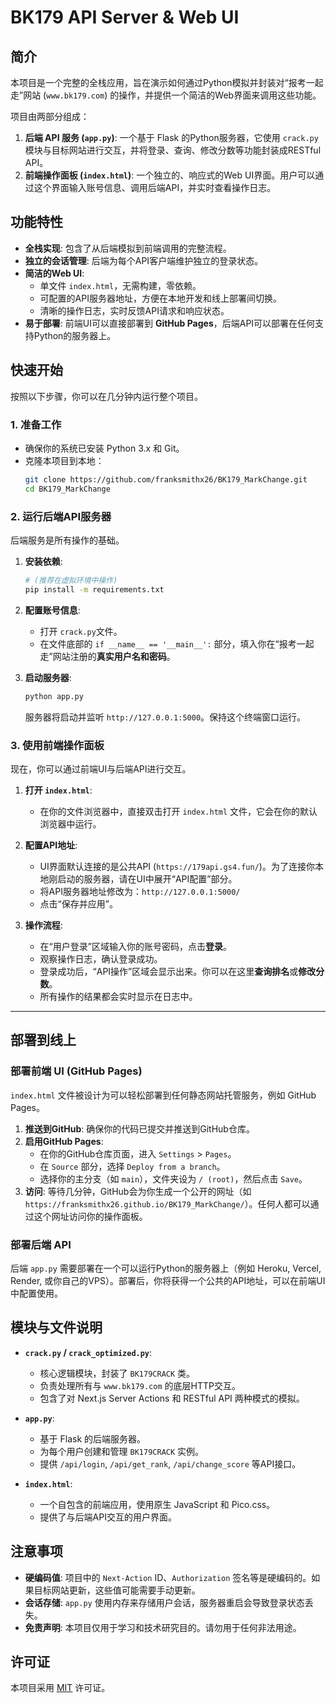 # BK179 API Server & Web UI

## 简介

本项目是一个完整的全栈应用，旨在演示如何通过Python模拟并封装对“报考一起走”网站 (`www.bk179.com`) 的操作，并提供一个简洁的Web界面来调用这些功能。

项目由两部分组成：

1.  **后端 API 服务 (`app.py`)**: 一个基于 Flask 的Python服务器，它使用 `crack.py` 模块与目标网站进行交互，并将登录、查询、修改分数等功能封装成RESTful API。
2.  **前端操作面板 (`index.html`)**: 一个独立的、响应式的Web UI界面。用户可以通过这个界面输入账号信息、调用后端API，并实时查看操作日志。


## 功能特性

-   **全栈实现**: 包含了从后端模拟到前端调用的完整流程。
-   **独立的会话管理**: 后端为每个API客户端维护独立的登录状态。
-   **简洁的Web UI**:
    -   单文件 `index.html`，无需构建，零依赖。
    -   可配置的API服务器地址，方便在本地开发和线上部署间切换。
    -   清晰的操作日志，实时反馈API请求和响应状态。
-   **易于部署**: 前端UI可以直接部署到 **GitHub Pages**，后端API可以部署在任何支持Python的服务器上。

## 快速开始

按照以下步骤，你可以在几分钟内运行整个项目。

### 1. 准备工作

-   确保你的系统已安装 Python 3.x 和 Git。
-   克隆本项目到本地：
    ```bash
    git clone https://github.com/franksmithx26/BK179_MarkChange.git
    cd BK179_MarkChange
    ```

### 2. 运行后端API服务器

后端服务是所有操作的基础。

1.  **安装依赖**:
    ```bash
    # (推荐在虚拟环境中操作)
    pip install -m requirements.txt
    ```

2.  **配置账号信息**:
    -   打开 `crack.py`文件。
    -   在文件底部的 `if __name__ == '__main__':` 部分，填入你在“报考一起走”网站注册的**真实用户名和密码**。

3.  **启动服务器**:
    ```bash
    python app.py
    ```
    服务器将启动并监听 `http://127.0.0.1:5000`。保持这个终端窗口运行。

### 3. 使用前端操作面板

现在，你可以通过前端UI与后端API进行交互。

1.  **打开 `index.html`**:
    -   在你的文件浏览器中，直接双击打开 `index.html` 文件，它会在你的默认浏览器中运行。

2.  **配置API地址**:
    -   UI界面默认连接的是公共API (`https://179api.gs4.fun/`)。为了连接你本地刚启动的服务器，请在UI中展开“API配置”部分。
    -   将API服务器地址修改为：`http://127.0.0.1:5000/`
    -   点击“保存并应用”。

3.  **操作流程**:
    -   在“用户登录”区域输入你的账号密码，点击**登录**。
    -   观察操作日志，确认登录成功。
    -   登录成功后，“API操作”区域会显示出来。你可以在这里**查询排名**或**修改分数**。
    -   所有操作的结果都会实时显示在日志中。

---

## 部署到线上

### 部署前端 UI (GitHub Pages)

`index.html` 文件被设计为可以轻松部署到任何静态网站托管服务，例如 GitHub Pages。

1.  **推送到GitHub**: 确保你的代码已提交并推送到GitHub仓库。
2.  **启用GitHub Pages**:
    -   在你的GitHub仓库页面，进入 `Settings` > `Pages`。
    -   在 `Source` 部分，选择 `Deploy from a branch`。
    -   选择你的主分支（如 `main`），文件夹设为 `/ (root)`，然后点击 `Save`。
3.  **访问**: 等待几分钟，GitHub会为你生成一个公开的网址（如 `https://franksmithx26.github.io/BK179_MarkChange/`）。任何人都可以通过这个网址访问你的操作面板。

### 部署后端 API

后端 `app.py` 需要部署在一个可以运行Python的服务器上（例如 Heroku, Vercel, Render, 或你自己的VPS）。部署后，你将获得一个公共的API地址，可以在前端UI中配置使用。

## 模块与文件说明

-   **`crack.py` / `crack_optimized.py`**:
    -   核心逻辑模块，封装了 `BK179CRACK` 类。
    -   负责处理所有与 `www.bk179.com` 的底层HTTP交互。
    -   包含了对 Next.js Server Actions 和 RESTful API 两种模式的模拟。

-   **`app.py`**:
    -   基于 Flask 的后端服务器。
    -   为每个用户创建和管理 `BK179CRACK` 实例。
    -   提供 `/api/login`, `/api/get_rank`, `/api/change_score` 等API接口。

-   **`index.html`**:
    -   一个自包含的前端应用，使用原生 JavaScript 和 Pico.css。
    -   提供了与后端API交互的用户界面。

## 注意事项

-   **硬编码值**: 项目中的 `Next-Action` ID、`Authorization` 签名等是硬编码的。如果目标网站更新，这些值可能需要手动更新。
-   **会话存储**: `app.py` 使用内存来存储用户会话，服务器重启会导致登录状态丢失。
-   **免责声明**: 本项目仅用于学习和技术研究目的。请勿用于任何非法用途。

## 许可证

本项目采用 [MIT](LICENSE) 许可证。
